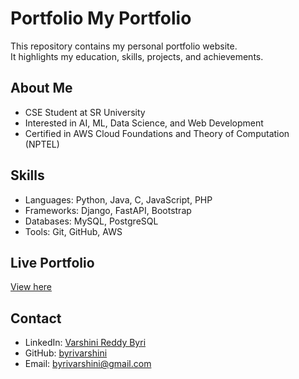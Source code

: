 # Portfolio  My Portfolio

This repository contains my personal portfolio website.  
It highlights my education, skills, projects, and achievements.  

## About Me
- CSE Student at SR University  
- Interested in AI, ML, Data Science, and Web Development  
- Certified in AWS Cloud Foundations and Theory of Computation (NPTEL)  

## Skills
- Languages: Python, Java, C, JavaScript, PHP  
- Frameworks: Django, FastAPI, Bootstrap  
- Databases: MySQL, PostgreSQL  
- Tools: Git, GitHub, AWS  


## Live Portfolio
[View here](https://byrivarshini.github.io/Portfolio/)

## Contact
- LinkedIn: [Varshini Reddy Byri](https://linkedin.com/in/varshini-reddy-byri-82289b256)  
- GitHub: [byrivarshini](https://github.com/ByriVarshini)  
- Email: byrivarshini@gmail.com

